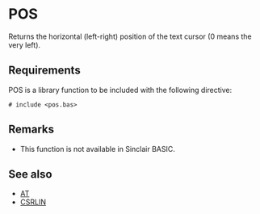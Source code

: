 # POS

Returns the horizontal (left-right) position of the text cursor (0 means the very left).

## Requirements

POS is a library function to be included with the following directive:

```
# include <pos.bas>
```


## Remarks
* This function is not available in Sinclair BASIC.

## See also

* [ AT ](../at.md)
* [ CSRLIN](csrlin.md)
